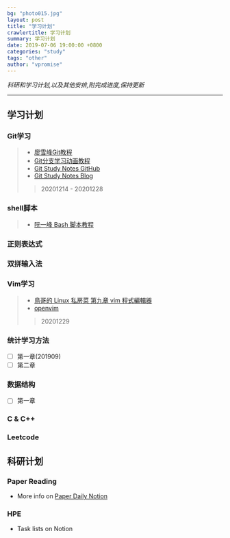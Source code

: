 ```yaml
---
bg: "photo015.jpg"
layout: post
title: "学习计划"
crawlertitle: 学习计划
summary: 学习计划
date: 2019-07-06 19:00:00 +0800
categories: "study"
tags: "other"
author: "vpromise"
---
```


*科研和学习计划,以及其他安排,附完成进度,保持更新*

---

## 学习计划

### Git学习
> - [廖雪峰Git教程](https://www.liaoxuefeng.com/wiki/896043488029600)
> - [Git分支学习动画教程](https://learngitbranching.js.org/?NODEMO=&locale=zh_CN)
> - [Git Study Notes GitHub](https://github.com/vpromise/git)
> - [Git Study Notes Blog](https://vpromise.github.io/study/50-git/)
>> 20201214 - 20201228

### shell脚本
> - [阮一峰 Bash 脚本教程](https://wangdoc.com/bash/intro.html)
### 正则表达式

### 双拼输入法

### Vim学习
> - [鳥哥的 Linux 私房菜 第九章 vim 程式編輯器](http://linux.vbird.org/linux_basic/0310vi.php)
> - [openvim](https://www.openvim.com/tutorial.html)
>> 20201229
### 统计学习方法
  - [ ] 第一章(201909)
  - [ ] 第二章

### 数据结构
  - [ ] 第一章

### C & C++

### Leetcode


## 科研计划

### Paper Reading
- More info on [Paper Daily Notion](https://www.notion.so/Paper-Daily-c347e848fae04889943844255d0e892f)

### HPE
- Task lists on Notion 